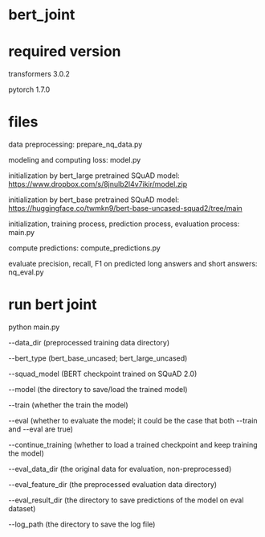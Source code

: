 # bert_joint

# required version
transformers 3.0.2

pytorch 1.7.0

# files
data preprocessing: prepare_nq_data.py

modeling and computing loss: model.py

initialization by bert_large pretrained SQuAD model: https://www.dropbox.com/s/8jnulb2l4v7ikir/model.zip

initialization by bert_base pretrained SQuAD model: https://huggingface.co/twmkn9/bert-base-uncased-squad2/tree/main

initialization, training process, prediction process, evaluation process: main.py

compute predictions: compute_predictions.py

evaluate precision, recall, F1 on predicted long answers and short answers: nq_eval.py

# run bert joint
python main.py

--data_dir (preprocessed training data directory)

--bert_type (bert_base_uncased; bert_large_uncased)

--squad_model (BERT checkpoint trained on SQuAD 2.0)

--model (the directory to save/load the trained model)

--train (whether the train the model)

--eval (whether to evaluate the model; it could be the case that both --train and --eval are true)

--continue_training (whether to load a trained checkpoint and keep training the model)

--eval_data_dir (the original data for evaluation, non-preprocessed)

--eval_feature_dir (the preprocessed evaluation data directory)

--eval_result_dir (the directory to save predictions of the model on eval dataset)

--log_path (the directory to save the log file)
